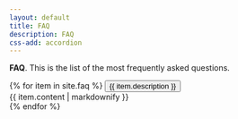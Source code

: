 ```yaml
---
layout: default
title: FAQ
description: FAQ
css-add: accordion
---
```


**FAQ**. This is the list of the most frequently asked questions.

<section class="faq">
	{% for item in site.faq %}
	  <button class="accordion">{{ item.description }}</button>
	  <div class="panel">
	    {{ item.content | markdownify }}
	  </div>
	{% endfor %}
</section>

